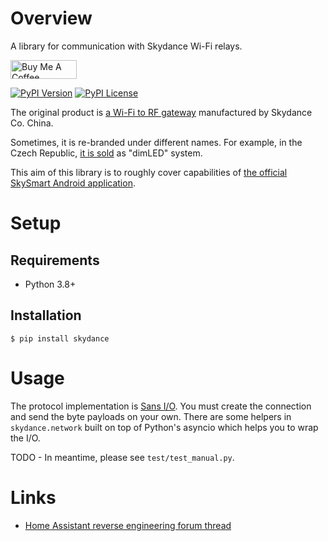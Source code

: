 # Overview

A library for communication with Skydance Wi-Fi relays.

<a href="https://www.buymeacoffee.com/tomasbedrich" target="_blank"><img src="https://cdn.buymeacoffee.com/buttons/v2/default-yellow.png" alt="Buy Me A Coffee" style="height: 30px !important;width: 106px !important;" ></a>

[![PyPI Version](https://img.shields.io/pypi/v/skydance.svg)](https://pypi.org/project/skydance)
[![PyPI License](https://img.shields.io/pypi/l/skydance.svg)](https://pypi.org/project/skydance)

The original product is [a Wi-Fi to RF gateway](http://www.iskydance.com/index.php?c=product_show&a=index&id=810) manufactured by Skydance Co. China.

Sometimes, it is re-branded under different names. For example, in the Czech Republic, [it is sold](https://www.t-led.cz/p/ovladac-wifi-dimled-69381) as "dimLED" system.

This aim of this library is to roughly cover capabilities of [the official SkySmart Android application](https://play.google.com/store/apps/details?id=com.lxit.wifirelay&hl=cs&gl=US).

# Setup

## Requirements

* Python 3.8+

## Installation

```text
$ pip install skydance
```

# Usage

The protocol implementation is [Sans I/O](https://sans-io.readthedocs.io/).
You must create the connection and send the byte payloads on your own.
There are some helpers in `skydance.network` built on top of Python's asyncio which helps you to wrap the I/O.

TODO - In meantime, please see `test/test_manual.py`.

# Links
- [Home Assistant reverse engineering forum thread](https://community.home-assistant.io/t/skydance-2-4g-rf/99399)

